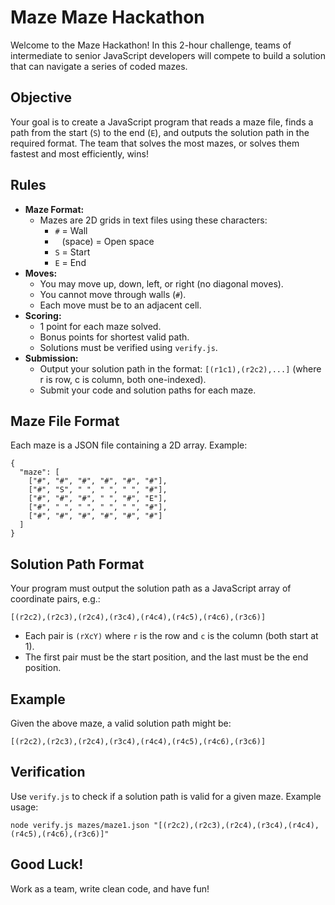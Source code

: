 
# Maze Maze Hackathon


Welcome to the Maze Hackathon! In this 2-hour challenge, teams of intermediate to senior JavaScript developers will compete to build a solution that can navigate a series of coded mazes.


## Objective

Your goal is to create a JavaScript program that reads a maze file, finds a path from the start (`S`) to the end (`E`), and outputs the solution path in the required format. The team that solves the most mazes, or solves them fastest and most efficiently, wins!

## Rules


- **Maze Format:**
  - Mazes are 2D grids in text files using these characters:
    - `#` = Wall
    - ` ` (space) = Open space
    - `S` = Start
    - `E` = End
- **Moves:**
  - You may move up, down, left, or right (no diagonal moves).
  - You cannot move through walls (`#`).
  - Each move must be to an adjacent cell.
- **Scoring:**
  - 1 point for each maze solved.
  - Bonus points for shortest valid path.
  - Solutions must be verified using `verify.js`.
- **Submission:**
  - Output your solution path in the format: `[(r1c1),(r2c2),...]` (where r is row, c is column, both one-indexed).
  - Submit your code and solution paths for each maze.



## Maze File Format

Each maze is a JSON file containing a 2D array. Example:

```
{
  "maze": [
    ["#", "#", "#", "#", "#", "#"],
    ["#", "S", " ", " ", " ", "#"],
    ["#", "#", "#", " ", "#", "E"],
    ["#", " ", " ", " ", " ", "#"],
    ["#", "#", "#", "#", "#", "#"]
  ]
}
```


## Solution Path Format

Your program must output the solution path as a JavaScript array of coordinate pairs, e.g.:

```
[(r2c2),(r2c3),(r2c4),(r3c4),(r4c4),(r4c5),(r4c6),(r3c6)]
```

- Each pair is `(rXcY)` where `r` is the row and `c` is the column (both start at 1).
- The first pair must be the start position, and the last must be the end position.


## Example

Given the above maze, a valid solution path might be:

```
[(r2c2),(r2c3),(r2c4),(r3c4),(r4c4),(r4c5),(r4c6),(r3c6)]
```


## Verification


Use `verify.js` to check if a solution path is valid for a given maze. Example usage:

```
node verify.js mazes/maze1.json "[(r2c2),(r2c3),(r2c4),(r3c4),(r4c4),(r4c5),(r4c6),(r3c6)]"
```


## Good Luck!

Work as a team, write clean code, and have fun!
